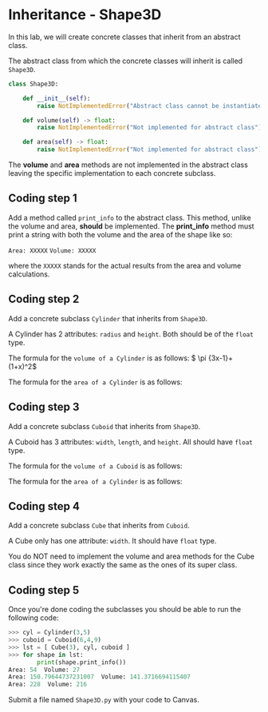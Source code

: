 # Inheritance - Shape3D

In this lab, we will create concrete classes that inherit from an abstract class.

The abstract class from which the concrete classes will inherit is called `Shape3D`.

```python
class Shape3D:

    def __init__(self):
        raise NotImplementedError("Abstract class cannot be instantiated")

    def volume(self) -> float:
        raise NotImplementedError("Not implemented for abstract class")

    def area(self) -> float:
        raise NotImplementedError("Not implemented for abstract class")
```

The **volume** and **area** methods are not implemented in the abstract class leaving the specific implementation to each concrete subclass.

## Coding step 1
Add a method called `print_info` to the abstract class. This method, unlike the volume and area, **should** be implemented. The **print_info** method must print a string with both the volume and the area of the shape like so:

`Area: XXXXX`  `Volume: XXXXX`

where the `XXXXX` stands for the actual results from the area and volume calculations.

## Coding step 2
Add a concrete subclass `Cylinder` that inherits from `Shape3D`.

A Cylinder has 2 attributes: `radius` and `height`. Both should be of the `float` type.

The formula for the `volume of a Cylinder` is as follows: $ \pi {3x-1}+(1+x)^2$


The formula for the `area of a Cylinder` is as follows:


## Coding step 3
Add a concrete subclass `Cuboid` that inherits from `Shape3D`.

A Cuboid has 3 attributes: `width`, `length`, and `height`. All should have `float` type.

The formula for the `volume of a Cuboid` is as follows:


The formula for the `area of a Cylinder` is as follows:


## Coding step 4
Add a concrete subclass `Cube` that inherits from `Cuboid`.

A Cube only has one attribute: `width`. It should have `float` type.

You do NOT need to implement the volume and area methods for the Cube class since they work exactly the same as the ones of its super class.

## Coding step 5
Once you're done coding the subclasses you should be able to run the following code:

```python
>>> cyl = Cylinder(3,5)
>>> cuboid = Cuboid(6,4,9)
>>> lst = [ Cube(3), cyl, cuboid ]
>>> for shape in lst:
        print(shape.print_info())
Area: 54  Volume: 27
Area: 150.79644737231007  Volume: 141.3716694115407
Area: 228  Volume: 216
```

Submit a file named `Shape3D.py` with your code to Canvas.
